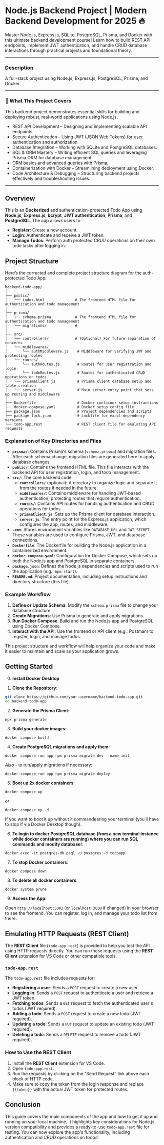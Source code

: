 # Node.js Backend Project | Modern Backend Development for 2025 🔥

Master Node.js, Express.js, SQLite, PostgreSQL, Prisma, and Docker with this ultimate backend development course! Learn how to build REST API endpoints, implement JWT authentication, and handle CRUD database interactions through practical projects and foundational theory.  

---

### **Description**  

A full-stack project using Node.js, Express.js, PostgreSQL, Prisma, and Docker.

---

### **🚀 What This Project Covers**  
This backend project demonstrates essential skills for building and deploying robust, real-world applications using Node.js.

- REST API Development – Designing and implementing scalable API endpoints.  
- Secure Authentication – Using JWT (JSON Web Tokens) for user authentication and authorization. 
- Database Integration – Working with SQLite and PostgreSQL databases.  
- SQL & ORM Mastery – Writing efficient SQL queries and leveraging Prisma ORM for database management.
- ORM basics and advanced queries with Prisma.  
- Containerization with Docker – Streamlining deployment using Docker.
- Code Architecture & Debugging – Structuring backend projects effectively and troubleshooting issues. 

---

## Overview

This is an **Dockerized** and authentication-protected Todo App using **Node.js**, **Express.js**, **bcrypt**, **JWT authentication**, **Prisma**, and **PostgreSQL**. The app allows users to:
- **Register**: Create a new account.
- **Login**: Authenticate and receive a JWT token.
- **Manage Todos**: Perform auth protected CRUD operations on their own todo tasks after logging in.

## Project Structure

Here’s the corrected and complete project structure diagram for the auth-protected Todo App:

```
backend-todo-app/
│
├── public/
│   └── index.html              # The frontend HTML file for authentication and todo management
│
├── prisma/
│   ├── schema.prisma           # The frontend HTML file for authentication and todo management
│   └── migrations/             #
│
├── src/
│   ├── controllers/            # (Optional) For future separation of concerns
│   └── middlewares/
│       └── authMiddleware.js    # Middleware for verifying JWT and protecting routes
│   └── routes/
│       └── authRoutes.js        # Routes for user registration and login
│       └── todoRoutes.js        # Routes for authenticated CRUD operations on todos
│   └── prismaClient.js          # Prisma client database setup and table creation
│   └── server.js                # Main server entry point that sets up routing and middleware
│
├── Dockerfile                   # Docker container setup instructions
├── docker-compose.yaml          # Docker setup config file
├── package.json                 # Project dependencies and scripts
├── package-lock.json            # Lockfile for exact dependency versions
└── todo-app.rest                # REST client file for emulating API requests
```

### Explanation of Key Directories and Files

- **`prisma/`**: Contains Prisma's schema (`schema.prisma`) and migration files. After each schema change, migration files are generated here to apply database changes.
- **`public/`**: Contains the frontend HTML file. This file interacts with the backend API for user registration, login, and todo management.
- **`src/`**: The core backend code.
  - **`controllers/`** (optional): A directory to organize logic and separate it from the routes if needed in the future.
  - **`middlewares/`**: Contains middleware for handling JWT-based authentication, protecting routes that require authentication.
  - **`routes/`**: Contains API routes for handling authentication and CRUD operations for todos.
  - **`prismaClient.js`**: Sets up the Prisma client for database interaction.
  - **`server.js`**: The entry point for the Express.js application, which configures the app, routes, and middleware.
- **`.env`**: Stores environment variables like `DATABASE_URL` and `JWT_SECRET`. These variables are used to configure Prisma, JWT, and database connections.
- **`Dockerfile`**: The Dockerfile for building the Node.js application in a containerized environment.
- **`docker-compose.yaml`**: Configuration for Docker Compose, which sets up both the Node.js app and PostgreSQL in separate containers.
- **`package.json`**: Defines the Node.js dependencies and scripts used to run the application (e.g., `npm start`).
- **`README.md`**: Project documentation, including setup instructions and directory structure (this file).

### Example Workflow

1. **Define or Update Schema**: Modify the `schema.prisma` file to change your database structure.
2. **Create Migrations**: Use Prisma to generate and apply migrations.
3. **Run Docker Compose**: Build and run the Node.js app and PostgreSQL using Docker Compose.
4. **Interact with the API**: Use the frontend or API client (e.g., Postman) to register, login, and manage todos.

This project structure and workflow will help organize your code and make it easier to maintain and scale as your application grows.

## Getting Started

0. **Install Docker Desktop**

1. **Clone the Repository**:

```bash
git clone https://github.com/your-username/backend-todo-app.git
cd backend-todo-app
```

2. **Generate the Prisma Client**:

`npx prisma generate`

3. **Build your docker images**:

`docker compose build`

4. **Create PostgreSQL migrations and apply them**:

`docker compose run app npx prisma migrate dev --name init`

*Also* - to run/apply migrations if necessary:

`docker-compose run app npx prisma migrate deploy`

5. **Boot up 2x docker containers**:

`docker compose up`

*or*

`docker compose up -d`

If you want to boot it up without it commandeering your terminal (you'll have to stop if via Docker Desktop though).

6. **To login to docker PostgreSQL database (from a new terminal instance while docker containers are running) where you can run SQL commands and modify database!**:

`docker exec -it postgres-db psql -U postgres -d todoapp`

7. **To stop Docker containers**:

`docker compose down`

8. **To delete all docker containers**:

`docker system prune`

9. **Access the App**:

Open `http://localhost:5003` (or `localhost:3000` if changed) in your browser to see the frontend. You can register, log in, and manage your todo list from there.

## Emulating HTTP Requests (REST Client)

The **REST Client** file (`todo-app.rest`) is provided to help you test the API using HTTP requests directly. You can run these requests using the **REST Client** extension for VS Code or other compatible tools.

### `todo-app.rest`

The `todo-app.rest` file includes requests for:
- **Registering a user**: Sends a `POST` request to create a new user.
- **Logging in**: Sends a `POST` request to authenticate a user and retrieve a JWT token.
- **Fetching todos**: Sends a `GET` request to fetch the authenticated user's todos (JWT required).
- **Adding a todo**: Sends a `POST` request to create a new todo (JWT required).
- **Updating a todo**: Sends a `PUT` request to update an existing todo (JWT required).
- **Deleting a todo**: Sends a `DELETE` request to remove a todo (JWT required).

### How to Use the REST Client

1. Install the **REST Client** extension for VS Code.
2. Open `todo-app.rest`.
3. Run the requests by clicking on the "Send Request" link above each block of HTTP code.
4. Make sure to copy the token from the login response and replace `{{token}}` with the actual JWT token for protected routes.

## Conclusion

This guide covers the main components of the app and how to get it up and running on your local machine. It highlights key considerations for Node.js version compatibility and provides a ready-to-use `todo-app.rest` file for testing. You can now explore the app's functionality, including authentication and CRUD operations on todos!